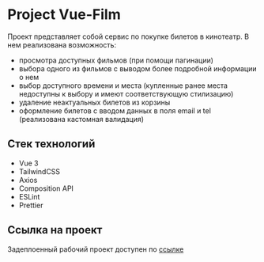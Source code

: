 # Project Vue-Film

Проект представляет собой сервис по покупке билетов в кинотеатр. В нем реализована возможность:

- просмотра доступных фильмов (при помощи пагинации)
- выбора одного из фильмов с выводом более подробной информации о нем
- выбор доступного времени и места (купленные ранее места недоступны к выбору и имеют соответствующую стилизацию)
- удаление неактуальных билетов из корзины
- оформление билетов с вводом данных в поля email и tel (реализована кастомная валидация)

## Стек технологий

- Vue 3
- TailwindCSS
- Axios
- Composition API
- ESLint
- Prettier

## Ссылка на проект

Задеплоенный рабочий проект доступен по [ссылке](https://vue-film.vercel.app/)

